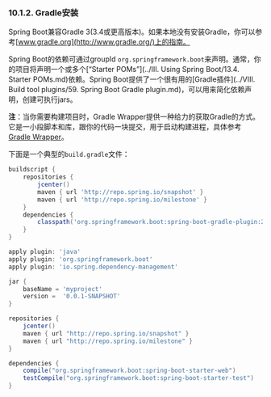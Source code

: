 ### 10.1.2. Gradle安装

Spring Boot兼容Gradle 3(3.4或更高版本)。如果本地没有安装Gradle，你可以参考[www.gradle.org](http://www.gradle.org/)上的指南。

Spring Boot的依赖可通过groupId `org.springframework.boot`来声明。通常，你的项目将声明一个或多个[“Starter POMs”](../III. Using Spring Boot/13.4. Starter POMs.md)依赖。Spring Boot提供了一个很有用的[Gradle插件](../VIII. Build tool plugins/59. Spring Boot Gradle plugin.md)，可以用来简化依赖声明，创建可执行jars。

**注**：当你需要构建项目时，Gradle Wrapper提供一种给力的获取Gradle的方式。它是一小段脚本和库，跟你的代码一块提交，用于启动构建进程，具体参考[Gradle Wrapper](www.gradle.org/docs/current/userguide/gradle_wrapper.html)。

下面是一个典型的`build.gradle`文件：
```gradle
buildscript {
    repositories {
        jcenter()
        maven { url 'http://repo.spring.io/snapshot' }
        maven { url 'http://repo.spring.io/milestone' }
    }
    dependencies {
        classpath('org.springframework.boot:spring-boot-gradle-plugin:2.0.0.M2')
    }
}

apply plugin: 'java'
apply plugin: 'org.springframework.boot'
apply plugin: 'io.spring.dependency-management' 

jar {
    baseName = 'myproject'
    version =  '0.0.1-SNAPSHOT'
}

repositories {
    jcenter()
    maven { url "http://repo.spring.io/snapshot" }
    maven { url "http://repo.spring.io/milestone" }
}

dependencies {
    compile("org.springframework.boot:spring-boot-starter-web")
    testCompile("org.springframework.boot:spring-boot-starter-test")
}

```
